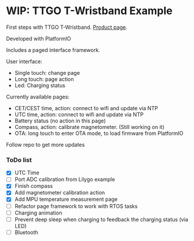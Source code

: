 # WIP: TTGO T-Wristband Example

First steps with TTGO T-Wristband. [Product page](https://es.aliexpress.com/item/4000527495064.html).

Developed with PlatformIO

Includes a paged interface framework.

User interface:

- Single touch: change page
- Long touch: page action
- Led: Charging status

Currently available pages:

- CET/CEST time, action: connect to wifi and update via NTP
- UTC time, action: connect to wifi and update via NTP
- Battery status (no action in this page)
- Compass, action: calibrate magnetometer. (Still working on it)
- OTA: long touch to enter OTA mode, to load firmware from PlatformIO

Follow repo to get more updates

### ToDo list

- [x] UTC Time
- [ ] Port ADC calibration from Lilygo example
- [x] Finish compass
- [x] Add magnetometer calibration action
- [x] Add MPU temperature measurement page
- [ ] Refactor page framework to work with RTOS tasks
- [ ] Charging animation
- [ ] Prevent deep sleep when charging to feedback the charging status (via LED)
- [ ] Bluetooth
